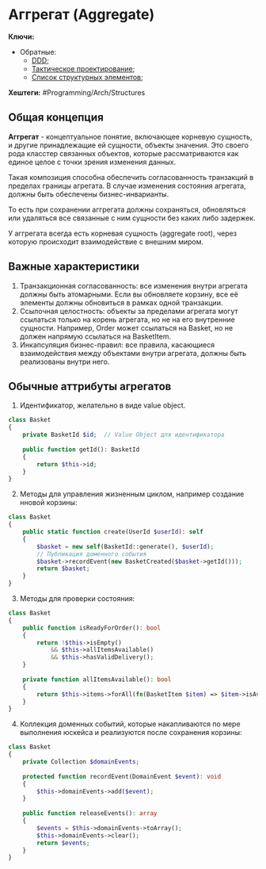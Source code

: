 
# Аггрегат (Aggregate)

**Ключи:**
- Обратные:
	- [DDD](DDD);
	- [Тактическое проектирование](DDD-tactical-design);
	- [Список структурных элементов](Structural-element);

**Хештеги:** #Programming/Arch/Structures

## Общая концепция

**Аггрегат** - концептуальное понятие, включающее корневую сущность, и другие принадлежащие ей сущности, объекты значения. Это своего рода класстер связанных объектов, которые рассматриваются как единое целое с точки зрения изменения данных.

Такая композиция способна обеспечить согласованность транзакций в пределах границы агрегата. В случае изменения состояния агрегата, должны быть обеспечены бизнес-инварианты.

То есть при сохранении аггрегата должны сохраняться, обновляться или удаляться все связанные с ним сущности без каких либо задержек.

У аггрегата всегда есть корневая сущность (aggregate root), через которую происходит взаимодействие с внешним миром.

## Важные характеристики

1) Транзакционная согласованность: все изменения внутри агрегата должны быть атомарными. Если вы обновляете корзину, все её элементы должны обновиться в рамках одной транзакции.
2) Ссылочная целостность: объекты за пределами агрегата могут ссылаться только на корень агрегата, но не на его внутренние сущности. Например, Order может ссылаться на Basket, но не должен напрямую ссылаться на BasketItem.
3) Инкапсуляция бизнес-правил: все правила, касающиеся взаимодействия между объектами внутри агрегата, должны быть реализованы внутри него.

## Обычные аттрибуты агрегатов

1) Идентификатор, желательно в виде value object.

```php
class Basket
{
    private BasketId $id;  // Value Object для идентификатора
    
    public function getId(): BasketId 
    {
        return $this->id;
    }
}
```

2) Методы для управления жизненным циклом, например создание нновой корзины:

```php
class Basket
{
    public static function create(UserId $userId): self 
    {
        $basket = new self(BasketId::generate(), $userId);
        // Публикация доменного события
        $basket->recordEvent(new BasketCreated($basket->getId()));
        return $basket;
    }
}
```

3) Методы для проверки состояния:

```php
class Basket
{
    public function isReadyForOrder(): bool 
    {
        return !$this->isEmpty() 
            && $this->allItemsAvailable() 
            && $this->hasValidDelivery();
    }
    
    private function allItemsAvailable(): bool 
    {
        return $this->items->forAll(fn(BasketItem $item) => $item->isAvailable());
    }
}
```

4) Коллекция доменных событий, которые накапливаются по мере выполнения юскейса и реализуются после сохранения корзины:

```php
class Basket
{
    private Collection $domainEvents;
    
    protected function recordEvent(DomainEvent $event): void 
    {
        $this->domainEvents->add($event);
    }
    
    public function releaseEvents(): array 
    {
        $events = $this->domainEvents->toArray();
        $this->domainEvents->clear();
        return $events;
    }
}
```

